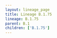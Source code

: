```yaml
---
layout: lineage_page
title: Lineage B.1.75
lineage: B.1.75
parent: B.1
children: ['B.1.75']
---
```

